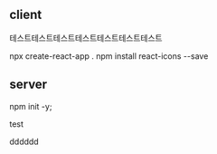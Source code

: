 ## client

테스트테스트테스트테스트테스트테스트테스트

npx create-react-app .
npm install react-icons --save

## server

npm init -y;

test


dddddd
